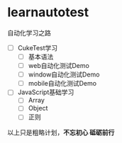 # learnautotest
自动化学习之路

- [ ] CukeTest学习
  - [ ] 基本语法
  - [ ] web自动化测试Demo
  - [ ] window自动化测试Demo
  - [ ] mobile自动化测试Demo

- [ ] JavaScript基础学习
  - [ ] Array
  - [ ] Object
  - [ ] 正则

以上只是粗略计划，**不忘初心 砥砺前行**
